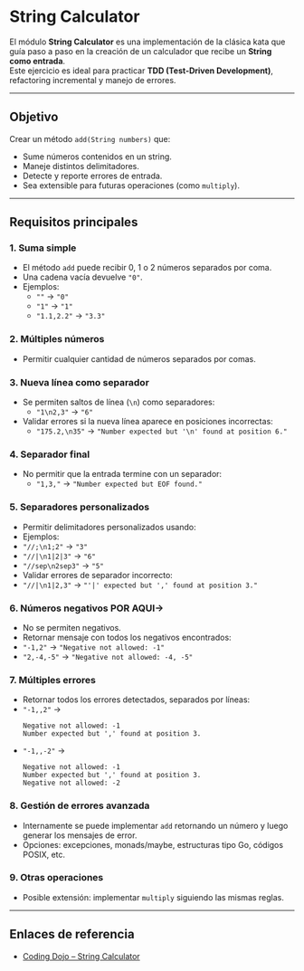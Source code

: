 # String Calculator

El módulo **String Calculator** es una implementación de la clásica kata que guía paso a paso en la creación de un calculador que recibe un **String como entrada**.  
Este ejercicio es ideal para practicar **TDD (Test-Driven Development)**, refactoring incremental y manejo de errores.

---

## Objetivo

Crear un método `add(String numbers)` que:

- Sume números contenidos en un string.
- Maneje distintos delimitadores.
- Detecte y reporte errores de entrada.
- Sea extensible para futuras operaciones (como `multiply`).

---

## Requisitos principales

### 1. Suma simple
- El método `add` puede recibir 0, 1 o 2 números separados por coma.
- Una cadena vacía devuelve `"0"`.
- Ejemplos:
    - `""` → `"0"`
    - `"1"` → `"1"`
    - `"1.1,2.2"` → `"3.3"`

### 2. Múltiples números
- Permitir cualquier cantidad de números separados por comas.

### 3. Nueva línea como separador
- Se permiten saltos de línea (`\n`) como separadores:
    - `"1\n2,3"` → `"6"`
- Validar errores si la nueva línea aparece en posiciones incorrectas:
    - `"175.2,\n35"` → `"Number expected but '\n' found at position 6."`

### 4. Separador final
- No permitir que la entrada termine con un separador:
    - `"1,3,"` → `"Number expected but EOF found."`

### 5. Separadores personalizados
- Permitir delimitadores personalizados usando:  
- Ejemplos:
- `"//;\n1;2"` → `"3"`
- `"//|\n1|2|3"` → `"6"`
- `"//sep\n2sep3"` → `"5"`
- Validar errores de separador incorrecto:
- `"//|\n1|2,3"` → `"'|' expected but ',' found at position 3."`

### 6. Números negativos POR AQUI->
- No se permiten negativos.
- Retornar mensaje con todos los negativos encontrados:
- `"-1,2"` → `"Negative not allowed: -1"`
- `"2,-4,-5"` → `"Negative not allowed: -4, -5"`

### 7. Múltiples errores
- Retornar todos los errores detectados, separados por líneas:
- `"-1,,2"` →
  ```
  Negative not allowed: -1
  Number expected but ',' found at position 3.
  ```
- `"-1,,-2"` →
  ```
  Negative not allowed: -1
  Number expected but ',' found at position 3.
  Negative not allowed: -2
  ```

### 8. Gestión de errores avanzada
- Internamente se puede implementar `add` retornando un número y luego generar los mensajes de error.
- Opciones: excepciones, monads/maybe, estructuras tipo Go, códigos POSIX, etc.

### 9. Otras operaciones
- Posible extensión: implementar `multiply` siguiendo las mismas reglas.

---

## Enlaces de referencia

- [Coding Dojo – String Calculator](https://codingdojo.org/kata/StringCalculator/)
